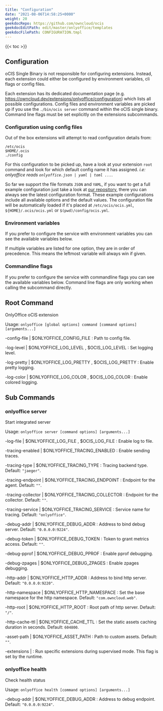 ```yaml
---
title: "Configuration"
date: "2021-08-06T14:58:25+0000"
weight: 20
geekdocRepo: https://github.com/owncloud/ocis
geekdocEditPath: edit/master/onlyoffice/templates
geekdocFilePath: CONFIGURATION.tmpl
---
```


{{< toc >}}

## Configuration

oCIS Single Binary is not responsible for configuring extensions. Instead, each extension could either be configured by environment variables, cli flags or config files.

Each extension has its dedicated documentation page (e.g. https://owncloud.dev/extensions/onlyoffice/configuration) which lists all possible configurations. Config files and environment variables are picked up if you use the `./bin/ocis server` command within the oCIS single binary. Command line flags must be set explicitly on the extensions subcommands.

### Configuration using config files

Out of the box extensions will attempt to read configuration details from:

```console
/etc/ocis
$HOME/.ocis
./config
```

For this configuration to be picked up, have a look at your extension `root` command and look for which default config name it has assigned. *i.e: onlyoffice reads `onlyoffice.json | yaml | toml ...`*.

So far we support the file formats `JSON` and `YAML`, if you want to get a full example configuration just take a look at [our repository](https://github.com/owncloud/ocis/tree/master/onlyoffice/config), there you can always see the latest configuration format. These example configurations include all available options and the default values. The configuration file will be automatically loaded if it's placed at `/etc/ocis/ocis.yml`, `${HOME}/.ocis/ocis.yml` or `$(pwd)/config/ocis.yml`.

### Environment variables

If you prefer to configure the service with environment variables you can see the available variables below.

If multiple variables are listed for one option, they are in order of precedence. This means the leftmost variable will always win if given.

### Commandline flags

If you prefer to configure the service with commandline flags you can see the available variables below. Command line flags are only working when calling the subcommand directly.

## Root Command

OnlyOffice oCIS extension

Usage: `onlyoffice [global options] command [command options] [arguments...]`


-config-file |  $ONLYOFFICE_CONFIG_FILE
: Path to config file.


-log-level |  $ONLYOFFICE_LOG_LEVEL , $OCIS_LOG_LEVEL
: Set logging level.


-log-pretty |  $ONLYOFFICE_LOG_PRETTY , $OCIS_LOG_PRETTY
: Enable pretty logging.


-log-color |  $ONLYOFFICE_LOG_COLOR , $OCIS_LOG_COLOR
: Enable colored logging.


















## Sub Commands

### onlyoffice server

Start integrated server

Usage: `onlyoffice server [command options] [arguments...]`







-log-file |  $ONLYOFFICE_LOG_FILE , $OCIS_LOG_FILE
: Enable log to file.


-tracing-enabled |  $ONLYOFFICE_TRACING_ENABLED
: Enable sending traces.


-tracing-type |  $ONLYOFFICE_TRACING_TYPE
: Tracing backend type. Default: `"jaeger"`.


-tracing-endpoint |  $ONLYOFFICE_TRACING_ENDPOINT
: Endpoint for the agent. Default: `""`.


-tracing-collector |  $ONLYOFFICE_TRACING_COLLECTOR
: Endpoint for the collector. Default: `""`.


-tracing-service |  $ONLYOFFICE_TRACING_SERVICE
: Service name for tracing. Default: `"onlyoffice"`.


-debug-addr |  $ONLYOFFICE_DEBUG_ADDR
: Address to bind debug server. Default: `"0.0.0.0:9224"`.


-debug-token |  $ONLYOFFICE_DEBUG_TOKEN
: Token to grant metrics access. Default: `""`.


-debug-pprof |  $ONLYOFFICE_DEBUG_PPROF
: Enable pprof debugging.


-debug-zpages |  $ONLYOFFICE_DEBUG_ZPAGES
: Enable zpages debugging.


-http-addr |  $ONLYOFFICE_HTTP_ADDR
: Address to bind http server. Default: `"0.0.0.0:9220"`.


-http-namespace |  $ONLYOFFICE_HTTP_NAMESPACE
: Set the base namespace for the http namespace. Default: `"com.owncloud.web"`.


-http-root |  $ONLYOFFICE_HTTP_ROOT
: Root path of http server. Default: `"/"`.


-http-cache-ttl |  $ONLYOFFICE_CACHE_TTL
: Set the static assets caching duration in seconds. Default: `604800`.


-asset-path |  $ONLYOFFICE_ASSET_PATH
: Path to custom assets. Default: `""`.


-extensions | 
: Run specific extensions during supervised mode. This flag is set by the runtime.

### onlyoffice health

Check health status

Usage: `onlyoffice health [command options] [arguments...]`






-debug-addr |  $ONLYOFFICE_DEBUG_ADDR
: Address to debug endpoint. Default: `"0.0.0.0:9224"`.

















